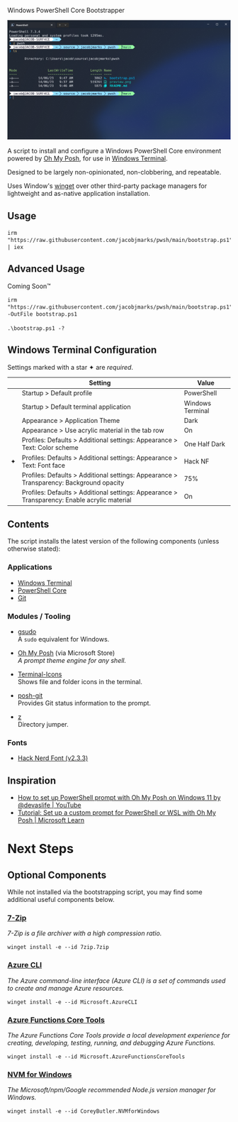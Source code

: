 Windows PowerShell Core Bootstrapper

![Preview](preview.png)

A script to install and configure a Windows PowerShell Core environment powered by [Oh My Posh](https://ohmyposh.dev/), for use in [Windows Terminal](https://learn.microsoft.com/en-au/windows/terminal/).

Designed to be largely non-opinionated, non-clobbering, and repeatable.

Uses Window's [winget](https://learn.microsoft.com/en-us/windows/package-manager/) over other third-party package managers for lightweight and as-native application installation.

## Usage

``` pwsh
irm "https://raw.githubusercontent.com/jacobjmarks/pwsh/main/bootstrap.ps1" | iex
```

## Advanced Usage

Coming Soon&#8482;

``` pwsh
irm "https://raw.githubusercontent.com/jacobjmarks/pwsh/main/bootstrap.ps1" -OutFile bootstrap.ps1

.\bootstrap.ps1 -?
```

## Windows Terminal Configuration

Settings marked with a star &#x2726; are *required*.

|          | Setting                                                                                      | Value            |
| -------- | -------------------------------------------------------------------------------------------- | ---------------- |
|          | Startup > Default profile                                                                    | PowerShell       |
|          | Startup > Default terminal application                                                       | Windows Terminal |
|          | Appearance > Application Theme                                                               | Dark             |
|          | Appearance > Use acrylic material in the tab row                                             | On               |
|          | Profiles: Defaults > Additional settings: Appearance > Text: Color scheme                    | One Half Dark    |
| &#x2726; | Profiles: Defaults > Additional settings: Appearance > Text: Font face                       | Hack NF          |
|          | Profiles: Defaults > Additional settings: Appearance > Transparency: Background opacity      | 75%              |
|          | Profiles: Defaults > Additional settings: Appearance > Transparency: Enable acrylic material | On               |

## Contents

The script installs the latest version of the following components (unless otherwise stated):

### Applications

- [Windows Terminal](https://github.com/microsoft/terminal)
- [PowerShell Core](https://github.com/PowerShell/PowerShell)
- [Git](https://git-scm.com/download/win)

### Modules / Tooling

- [gsudo](https://github.com/gerardog/gsudo)\
  A `sudo` equivalent for Windows.

- [Oh My Posh](https://github.com/jandedobbeleer/oh-my-posh) (via Microsoft Store)\
  *A prompt theme engine for any shell.*

- [Terminal-Icons](https://github.com/devblackops/Terminal-Icons)\
  Shows file and folder icons in the terminal.

- [posh-git](https://github.com/dahlbyk/posh-git)\
  Provides Git status information to the prompt.

- [z](https://github.com/badmotorfinger/z)\
  Directory jumper.

### Fonts

- [Hack Nerd Font (v2.3.3)](https://github.com/ryanoasis/nerd-fonts)

## Inspiration

- [How to set up PowerShell prompt with Oh My Posh on Windows 11 by @devaslife | YouTube](https://youtu.be/5-aK2_WwrmM)
- [Tutorial: Set up a custom prompt for PowerShell or WSL with Oh My Posh | Microsoft Learn](https://learn.microsoft.com/en-us/windows/terminal/tutorials/custom-prompt-setup)

# Next Steps

## Optional Components

While not installed via the bootstrapping script, you may find some additional useful components below.

### [7-Zip](https://www.7-zip.org/)

_7-Zip is a file archiver with a high compression ratio._

``` pwsh
winget install -e --id 7zip.7zip
```

### [Azure CLI](https://github.com/Azure/azure-cli)

_The Azure command-line interface (Azure CLI) is a set of commands used to create and manage Azure resources._

``` pwsh
winget install -e --id Microsoft.AzureCLI
```

### [Azure Functions Core Tools](https://github.com/Azure/azure-functions-core-tools)

_The Azure Functions Core Tools provide a local development experience for creating, developing, testing, running, and debugging Azure Functions._

``` pwsh
winget install -e --id Microsoft.AzureFunctionsCoreTools
```

### [NVM for Windows](https://github.com/coreybutler/nvm-windows)

_The Microsoft/npm/Google recommended Node.js version manager for Windows._

``` pwsh
winget install -e --id CoreyButler.NVMforWindows
```
